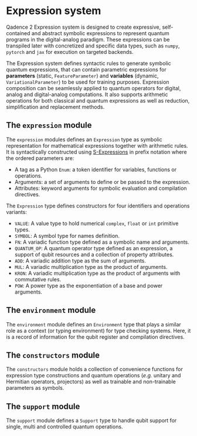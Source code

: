 # Expression system

Qadence 2 Expression system is designed to create expressive, self-contained and abstract symbolic expressions to represent quantum programs in the digital-analog paradigm. These expressions can be transpiled later with concretized and specific data types, such as `numpy`, `pytorch` and `jax` for execution on targeted backends.

The Expression system defines syntactic rules to generate symbolic quantum expressions, that can contain parametric expressions for **parameters** (static, `FeatureParameter`) and **variables** (dynamic, `VariationalParameter`) to be used for training purposes. Expression composition can be seamlessly applied to quantum operators for digital, analog and digital-analog computations. It also supports arithmetic operations for both classical and quantum expressions as well as reduction, simplification and replacement methods.

## The `expression` module

The `expression` modules defines an `Expression` type as symbolic representation for mathematical expressions together with arithmetic rules. It is syntactically constructed using [S-Expressions](https://en.wikipedia.org/wiki/S-expression) in prefix notation where the ordered parameters are:

- A tag as a Python `Enum`: a token identifier for variables, functions or operations.
- Arguments: a set of arguments to define or be passed to the expression. 
- Attributes: keyword arguments for symbolic evaluation and compilation directives.

The `Expression` type defines constructors for four identifiers and operations variants:

- `VALUE`: A value type to hold numerical `complex`, `float` or `int` primitive types.
- `SYMBOL`: A symbol type for names definition.
- `FN`: A variadic function type defined as a symbolic name and arguments.
- `QUANTUM_OP`: A quantum operator type defined as an expression, a support of qubit resources and a collection of property attributes.
- `ADD`: A variadic addition type as the sum of arguments.
- `MUL`: A variadic multiplication type as the product of arguments.
- `KRON`: A variadic multiplication type as the product of arguments with commutative rules.
- `POW`: A power type as the exponentiation of a base and power arguments.


## The `environment` module

 The `environment` module defines an `Environment` type that plays a similar role as a context (or typing environment) for type checking systems. Here, it is a record of information for the qubit register and compilation directives.
 
## The `constructors` module
 
The `constructors` module holds a collection of convenience functions for expression type constructions and quantum operations (_e.g._ unitary and Hermitian operators, projectors) as well as trainable and non-trainable parameters as symbols.

## The `support` module

The `support` module defines a `Support` type to handle qubit support for single, multi and controlled quantum operations.
